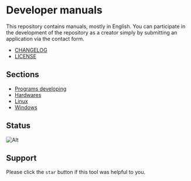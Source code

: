 # Developer manuals

This repository contains manuals, mostly in English.
You can participate in the development of the repository as a creator simply by submitting an application via the contact form.

- [CHANGELOG](CHANGELOG.md)
- [LICENSE](LICENSE.md)

## Sections
- [Programs developing](Dev/README.md)
- [Hardwares](Hardwares/README.md)
- [Linux](Linux/README.md)
- [Windows](Windows/README.md)

## Status
![Alt](https://repobeats.axiom.co/api/embed/883e1775ea41949c03738317d4a3723402263d15.svg "Repobeats analytics image")

## Support
Please click the `star` button if this tool was helpful to you.
